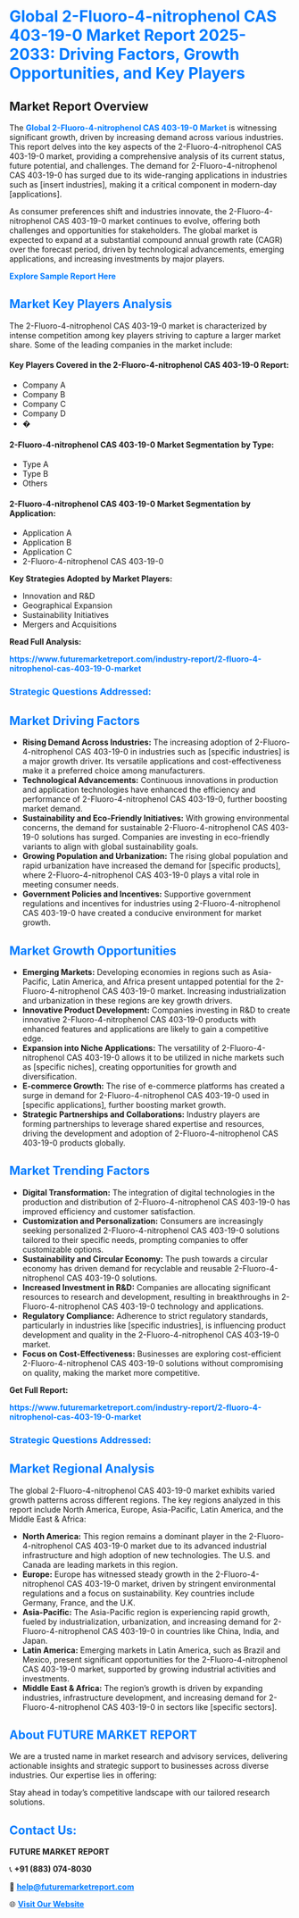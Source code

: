 <h1 style="color: #007BFF;">Global 2-Fluoro-4-nitrophenol CAS 403-19-0 Market Report 2025-2033: Driving Factors, Growth Opportunities, and Key Players</h1>

<section id="overview">
<h2>Market Report Overview</h2>
<p>The <a href="https://www.futuremarketreport.com/industry-report/2-fluoro-4-nitrophenol-cas-403-19-0-market" style="color: #007BFF; text-decoration: none;"><strong>Global 2-Fluoro-4-nitrophenol CAS 403-19-0 Market</strong></a> is witnessing significant growth, driven by increasing demand across various industries. This report delves into the key aspects of the 2-Fluoro-4-nitrophenol CAS 403-19-0 market, providing a comprehensive analysis of its current status, future potential, and challenges. The demand for 2-Fluoro-4-nitrophenol CAS 403-19-0 has surged due to its wide-ranging applications in industries such as [insert industries], making it a critical component in modern-day [applications].</p>
<p>As consumer preferences shift and industries innovate, the 2-Fluoro-4-nitrophenol CAS 403-19-0 market continues to evolve, offering both challenges and opportunities for stakeholders. The global market is expected to expand at a substantial compound annual growth rate (CAGR) over the forecast period, driven by technological advancements, emerging applications, and increasing investments by major players.</p>
</section>

<section id="overview">
<p><a href="https://www.futuremarketreport.com/request-sample/reportId=111972" style="color: #007BFF; text-decoration: none;"><strong>Explore Sample Report Here</strong></a></p>
</section>

<section id="key-players">
<h2 style="color: #007BFF;">Market Key Players Analysis</h2>
<p>The 2-Fluoro-4-nitrophenol CAS 403-19-0 market is characterized by intense competition among key players striving to capture a larger market share. Some of the leading companies in the market include:</p>
<h4>Key Players Covered in the 2-Fluoro-4-nitrophenol CAS 403-19-0 Report:</h4>
<ul><li>Company A</li><li>Company B</li><li>Company C</li><li>Company D</li><li>�</li></ul>
<h4>2-Fluoro-4-nitrophenol CAS 403-19-0 Market Segmentation by Type:</h4>
<ul><li>Type A</li><li>Type B</li><li>Others</li></ul>

<h4>2-Fluoro-4-nitrophenol CAS 403-19-0 Market Segmentation by Application:</h4>
<ul><li>Application A</li><li>Application B</li><li>Application C</li><li>2-Fluoro-4-nitrophenol CAS 403-19-0</li></ul>
<p><strong>Key Strategies Adopted by Market Players:</strong></p>
<ul>
<li>Innovation and R&D</li>
<li>Geographical Expansion</li>
<li>Sustainability Initiatives</li>
<li>Mergers and Acquisitions</li>
</ul>
</section>

<section>
<p><strong>Read Full Analysis: </strong></p><a href="https://www.futuremarketreport.com/industry-report/2-fluoro-4-nitrophenol-cas-403-19-0-market" style="color: #007BFF; text-decoration: none;"><strong>https://www.futuremarketreport.com/industry-report/2-fluoro-4-nitrophenol-cas-403-19-0-market</strong></a>
<h3 style="color: #007BFF;">Strategic Questions Addressed:</h3>
</section>

<section id="driving-factors">
<h2 style="color: #007BFF;">Market Driving Factors</h2>
<ul>
<li><strong>Rising Demand Across Industries:</strong> The increasing adoption of 2-Fluoro-4-nitrophenol CAS 403-19-0 in industries such as [specific industries] is a major growth driver. Its versatile applications and cost-effectiveness make it a preferred choice among manufacturers.</li>
<li><strong>Technological Advancements:</strong> Continuous innovations in production and application technologies have enhanced the efficiency and performance of 2-Fluoro-4-nitrophenol CAS 403-19-0, further boosting market demand.</li>
<li><strong>Sustainability and Eco-Friendly Initiatives:</strong> With growing environmental concerns, the demand for sustainable 2-Fluoro-4-nitrophenol CAS 403-19-0 solutions has surged. Companies are investing in eco-friendly variants to align with global sustainability goals.</li>
<li><strong>Growing Population and Urbanization:</strong> The rising global population and rapid urbanization have increased the demand for [specific products], where 2-Fluoro-4-nitrophenol CAS 403-19-0 plays a vital role in meeting consumer needs.</li>
<li><strong>Government Policies and Incentives:</strong> Supportive government regulations and incentives for industries using 2-Fluoro-4-nitrophenol CAS 403-19-0 have created a conducive environment for market growth.</li>
</ul>
</section>

<section id="growth-opportunities">
<h2 style="color: #007BFF;">Market Growth Opportunities</h2>
<ul>
<li><strong>Emerging Markets:</strong> Developing economies in regions such as Asia-Pacific, Latin America, and Africa present untapped potential for the 2-Fluoro-4-nitrophenol CAS 403-19-0 market. Increasing industrialization and urbanization in these regions are key growth drivers.</li>
<li><strong>Innovative Product Development:</strong> Companies investing in R&D to create innovative 2-Fluoro-4-nitrophenol CAS 403-19-0 products with enhanced features and applications are likely to gain a competitive edge.</li>
<li><strong>Expansion into Niche Applications:</strong> The versatility of 2-Fluoro-4-nitrophenol CAS 403-19-0 allows it to be utilized in niche markets such as [specific niches], creating opportunities for growth and diversification.</li>
<li><strong>E-commerce Growth:</strong> The rise of e-commerce platforms has created a surge in demand for 2-Fluoro-4-nitrophenol CAS 403-19-0 used in [specific applications], further boosting market growth.</li>
<li><strong>Strategic Partnerships and Collaborations:</strong> Industry players are forming partnerships to leverage shared expertise and resources, driving the development and adoption of 2-Fluoro-4-nitrophenol CAS 403-19-0 products globally.</li>
</ul>
</section>

<section id="trending-factors">
<h2 style="color: #007BFF;">Market Trending Factors</h2>
<ul>
<li><strong>Digital Transformation:</strong> The integration of digital technologies in the production and distribution of 2-Fluoro-4-nitrophenol CAS 403-19-0 has improved efficiency and customer satisfaction.</li>
<li><strong>Customization and Personalization:</strong> Consumers are increasingly seeking personalized 2-Fluoro-4-nitrophenol CAS 403-19-0 solutions tailored to their specific needs, prompting companies to offer customizable options.</li>
<li><strong>Sustainability and Circular Economy:</strong> The push towards a circular economy has driven demand for recyclable and reusable 2-Fluoro-4-nitrophenol CAS 403-19-0 solutions.</li>
<li><strong>Increased Investment in R&D:</strong> Companies are allocating significant resources to research and development, resulting in breakthroughs in 2-Fluoro-4-nitrophenol CAS 403-19-0 technology and applications.</li>
<li><strong>Regulatory Compliance:</strong> Adherence to strict regulatory standards, particularly in industries like [specific industries], is influencing product development and quality in the 2-Fluoro-4-nitrophenol CAS 403-19-0 market.</li>
<li><strong>Focus on Cost-Effectiveness:</strong> Businesses are exploring cost-efficient 2-Fluoro-4-nitrophenol CAS 403-19-0 solutions without compromising on quality, making the market more competitive.</li>
</ul>
</section>

<section>
<p><strong>Get Full Report: </strong></p><a href="https://www.futuremarketreport.com/industry-report/2-fluoro-4-nitrophenol-cas-403-19-0-market" style="color: #007BFF; text-decoration: none;"><strong>https://www.futuremarketreport.com/industry-report/2-fluoro-4-nitrophenol-cas-403-19-0-market</strong></a>
<h3 style="color: #007BFF;">Strategic Questions Addressed:</h3>
</section>


<section id="regional-analysis">
<h2 style="color: #007BFF;">Market Regional Analysis</h2>
<p>The global 2-Fluoro-4-nitrophenol CAS 403-19-0 market exhibits varied growth patterns across different regions. The key regions analyzed in this report include North America, Europe, Asia-Pacific, Latin America, and the Middle East & Africa:</p>
<ul>
<li><strong>North America:</strong> This region remains a dominant player in the 2-Fluoro-4-nitrophenol CAS 403-19-0 market due to its advanced industrial infrastructure and high adoption of new technologies. The U.S. and Canada are leading markets in this region.</li>
<li><strong>Europe:</strong> Europe has witnessed steady growth in the 2-Fluoro-4-nitrophenol CAS 403-19-0 market, driven by stringent environmental regulations and a focus on sustainability. Key countries include Germany, France, and the U.K.</li>
<li><strong>Asia-Pacific:</strong> The Asia-Pacific region is experiencing rapid growth, fueled by industrialization, urbanization, and increasing demand for 2-Fluoro-4-nitrophenol CAS 403-19-0 in countries like China, India, and Japan.</li>
<li><strong>Latin America:</strong> Emerging markets in Latin America, such as Brazil and Mexico, present significant opportunities for the 2-Fluoro-4-nitrophenol CAS 403-19-0 market, supported by growing industrial activities and investments.</li>
<li><strong>Middle East & Africa:</strong> The region’s growth is driven by expanding industries, infrastructure development, and increasing demand for 2-Fluoro-4-nitrophenol CAS 403-19-0 in sectors like [specific sectors].</li>
</ul>
</section>

<footer>
<h2 style="color: #007BFF;">About FUTURE MARKET REPORT</h2>
<p>We are a trusted name in market research and advisory services, delivering actionable insights and strategic support to businesses across diverse industries. Our expertise lies in offering:</p>

<p>Stay ahead in today’s competitive landscape with our tailored research solutions.</p>

<h2 style="color: #007BFF;">Contact Us:</h2>
<p><strong>FUTURE MARKET REPORT</strong></p>
<p>📞 <strong>+91 (883) 074-8030</strong></p>
<p>📧 <strong><a href="mailto:help@futuremarketreport.com" style="color: #007BFF;">help@futuremarketreport.com</a></strong></p>
<p>🌐 <strong><a href="https://www.futuremarketreport.com/" style="color: #007BFF;">Visit Our Website</a></strong></p>
</footer>